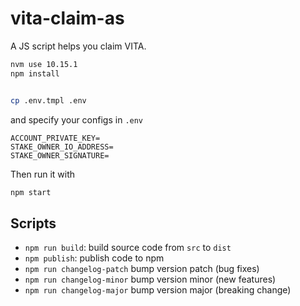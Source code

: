 # vita-claim-as

A JS script helps you claim VITA.

```bash
nvm use 10.15.1
npm install


cp .env.tmpl .env
```

and specify your configs in `.env`

```text
ACCOUNT_PRIVATE_KEY=
STAKE_OWNER_IO_ADDRESS=
STAKE_OWNER_SIGNATURE=
```

Then run it with

```bash
npm start
```

## Scripts

- `npm run build`: build source code from `src` to `dist`
- `npm publish`: publish code to npm
- `npm run changelog-patch` bump version patch (bug fixes)
- `npm run changelog-minor` bump version minor (new features)
- `npm run changelog-major` bump version major (breaking change)
